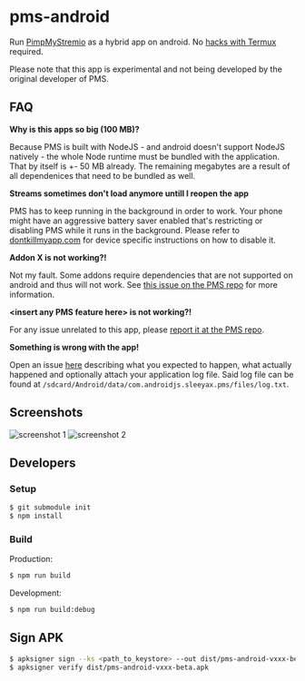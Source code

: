 # pms-android
Run [PimpMyStremio](https://github.com/sungshon/PimpMyStremio) as a hybrid app on android. 
No [hacks with Termux](https://gist.github.com/sleeyax/e9635eb352a4fcdf94194f763d743689) required.

Please note that this app is experimental and not being developed by the original developer of PMS.

## FAQ
**Why is this apps so big (100 MB)?**

Because PMS is built with NodeJS - and android doesn't support NodeJS natively - the whole Node runtime must be bundled with the application. That by itself is +- 50 MB already. The remaining megabytes are a result of all dependenices that need to be bundled as well.

**Streams sometimes don't load anymore untill I reopen the app**

PMS has to keep running in the background in order to work. Your phone might have an aggressive battery saver enabled that's restricting or disabling PMS while it runs in the background. Please refer to [dontkillmyapp.com](https://dontkillmyapp.com/) for device specific instructions on how to disable it.

**Addon X is not working?!**

Not my fault. Some addons require dependencies that are not supported on android and thus will not work. See [this issue on the PMS repo](https://github.com/sungshon/PimpMyStremio/issues/51) for more information.

**\<insert any PMS feature here\> is not working?!**

For any issue unrelated to this app, please [report it at the PMS repo](https://github.com/sungshon/PimpMyStremio/issues).

**Something is wrong with the app!**

Open an issue [here](https://github.com/sleeyax/pms-android/issues) describing what you expected to happen, what actually happened and optionally attach your application log file. Said log file can be found at `/sdcard/Android/data/com.androidjs.sleeyax.pms/files/log.txt`.

## Screenshots
![screenshot 1](https://i.imgur.com/RGrIfzn.jpeg)
![screenshot 2](https://i.imgur.com/N8OKq1b.jpeg)

## Developers
### Setup
```Bash
$ git submodule init
$ npm install
```

### Build
Production:
```bash
$ npm run build
```

Development: 
```bash
$ npm run build:debug
```

## Sign APK
```bash
$ apksigner sign --ks <path_to_keystore> --out dist/pms-android-vxxx-beta.apk dist/pms-android.apk
$ apksigner verify dist/pms-android-vxxx-beta.apk
```

